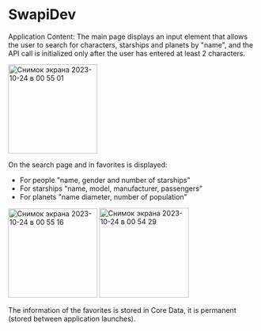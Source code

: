 # SwapiDev

Application Content:
The main page displays an input element that allows the user to search for characters, starships and planets by "name", and the API call is initialized only after the user has entered at least 2 characters.

<img width="180" alt="Снимок экрана 2023-10-24 в 00 55 01" src="https://github.com/romangojshik/SwapiDev/assets/15184733/17ee03a6-b133-45bc-8002-92e74a88130f">

On the search page and in favorites is displayed:
- For people "name, gender and number of starships"
- For starships "name, model, manufacturer, passengers"
- For planets "name diameter, number of population"

<img width="180" alt="Снимок экрана 2023-10-24 в 00 55 16" src="https://github.com/romangojshik/SwapiDev/assets/15184733/1d0ca6d3-a9a6-49a0-bff2-4178e0f63026">

<img width="181" alt="Снимок экрана 2023-10-24 в 00 54 29" src="https://github.com/romangojshik/SwapiDev/assets/15184733/b458d2b5-9b83-440e-b5e7-2fff6d59ce8f">

The information of the favorites is stored in Core Data, it is permanent (stored between application launches).
